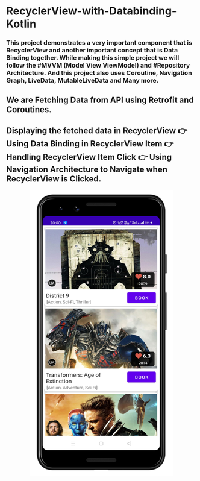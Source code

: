 # RecyclerView-with-Databinding-Kotlin
### This project demonstrates a very important component that is RecyclerView and another important concept that is Data Binding together. While making this simple project we will follow the #MVVM (Model View ViewModel) and #Repository Architecture. And this project also uses Coroutine, Navigation Graph, LiveData, MutableLiveData and Many more.

## We are Fetching Data from API using Retrofit and Coroutines.
## Displaying the fetched data in RecyclerView 👉 Using Data Binding in RecyclerView Item 👉 Handling RecyclerView Item Click 👉 Using Navigation Architecture to Navigate when RecyclerView is Clicked.

<p align="center">
<img src="images/ss1.png" width="380" align="center">
</p>
